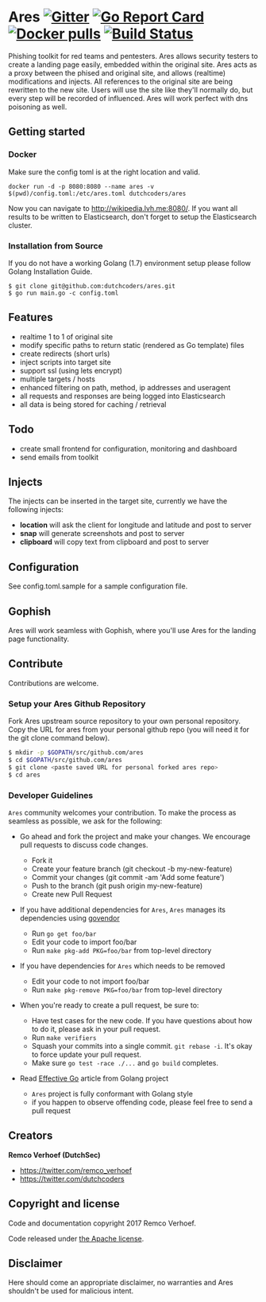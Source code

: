 # Ares [![Gitter](https://badges.gitter.im/Join%20Chat.svg)](https://gitter.im/dutchcoders/ares?utm_source=badge&utm_medium=badge&utm_campaign=&utm_campaign=pr-badge&utm_content=badge) [![Go Report Card](https://goreportcard.com/badge/dutchcoders/ares)](https://goreportcard.com/report/dutchcoders/ares) [![Docker pulls](https://img.shields.io/docker/pulls/dutchsec/ares.svg)](https://hub.docker.com/r/dutchsec/ares/) [![Build Status](https://travis-ci.org/dutchcoders/ares.svg?branch=master)](https://travis-ci.org/dutchcoders/ares)

Phishing toolkit for red teams and pentesters. Ares allows security testers to create a landing page easily, embedded within the original site. Ares acts as a proxy between the phised and original site, and allows (realtime) modifications and injects. All references to the original site are being rewritten to the new site. Users will use the site like they'll normally do, but every step will be recorded of influenced. Ares will work perfect with dns poisoning as well.

## Getting started

### Docker

Make sure the config toml is at the right location and valid. 

```
docker run -d -p 8080:8080 --name ares -v $(pwd)/config.toml:/etc/ares.toml dutchcoders/ares
```

Now you can navigate to http://wikipedia.lvh.me:8080/. If you want all results to be written to Elasticsearch, don't forget to setup the Elasticsearch cluster.

### Installation from Source

If you do not have a working Golang (1.7) environment setup please follow Golang Installation Guide.

```
$ git clone git@github.com:dutchcoders/ares.git
$ go run main.go -c config.toml
```

## Features

* realtime 1 to 1 of original site
* modify specific paths to return static (rendered as Go template) files
* create redirects (short urls)
* inject scripts into target site
* support ssl (using lets encrypt)
* multiple targets / hosts
* enhanced filtering on path, method, ip addresses and useragent
* all requests and responses are being logged into Elasticsearch
* all data is being stored for caching / retrieval

## Todo

* create small frontend for configuration, monitoring and dashboard
* send emails from toolkit

## Injects

The injects can be inserted in the target site, currently we have the following injects:

* **location** will ask the client for longitude and latitude and post to server
* **snap** will generate screenshots and post to server
* **clipboard** will copy text from clipboard and post to server

## Configuration

See config.toml.sample for a sample configuration file.

## Gophish

Ares will work seamless with Gophish, where you'll use Ares for the landing page functionality. 

## Contribute

Contributions are welcome.

### Setup your Ares Github Repository

Fork Ares upstream source repository to your own personal repository. Copy the URL for ares from your personal github repo (you will need it for the git clone command below).

```sh
$ mkdir -p $GOPATH/src/github.com/ares
$ cd $GOPATH/src/github.com/ares
$ git clone <paste saved URL for personal forked ares repo>
$ cd ares
```

###  Developer Guidelines
``Ares`` community welcomes your contribution. To make the process as seamless as possible, we ask for the following:
* Go ahead and fork the project and make your changes. We encourage pull requests to discuss code changes.
    - Fork it
    - Create your feature branch (git checkout -b my-new-feature)
    - Commit your changes (git commit -am 'Add some feature')
    - Push to the branch (git push origin my-new-feature)
    - Create new Pull Request

* If you have additional dependencies for ``Ares``, ``Ares`` manages its dependencies using [govendor](https://github.com/kardianos/govendor)
    - Run `go get foo/bar`
    - Edit your code to import foo/bar
    - Run `make pkg-add PKG=foo/bar` from top-level directory

* If you have dependencies for ``Ares`` which needs to be removed
    - Edit your code to not import foo/bar
    - Run `make pkg-remove PKG=foo/bar` from top-level directory

* When you're ready to create a pull request, be sure to:
    - Have test cases for the new code. If you have questions about how to do it, please ask in your pull request.
    - Run `make verifiers`
    - Squash your commits into a single commit. `git rebase -i`. It's okay to force update your pull request.
    - Make sure `go test -race ./...` and `go build` completes.

* Read [Effective Go](https://github.com/golang/go/wiki/CodeReviewComments) article from Golang project
    - `Ares` project is fully conformant with Golang style
    - if you happen to observe offending code, please feel free to send a pull request

## Creators

**Remco Verhoef (DutchSec)**
- <https://twitter.com/remco_verhoef>
- <https://twitter.com/dutchcoders>

## Copyright and license

Code and documentation copyright 2017 Remco Verhoef.

Code released under [the Apache license](LICENSE).

## Disclaimer

Here should come an appropriate disclaimer, no warranties and Ares shouldn't be used for malicious intent.


